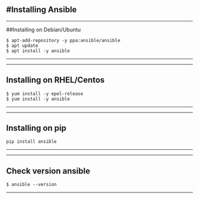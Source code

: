 #Installing Ansible
---
---
##Installing on Debian/Ubuntu
```
$ apt-add-repository -y ppa:ansible/ansible
$ apt update
$ apt install -y ansible
```
---
---
## Installing on RHEL/Centos
```
$ yum install -y epel-release
$ yum install -y ansible
```
---
---
## Installing on pip
```
pip install ansible
```
---
---
## Check version ansible
```
$ ansible --version
```
---


##

